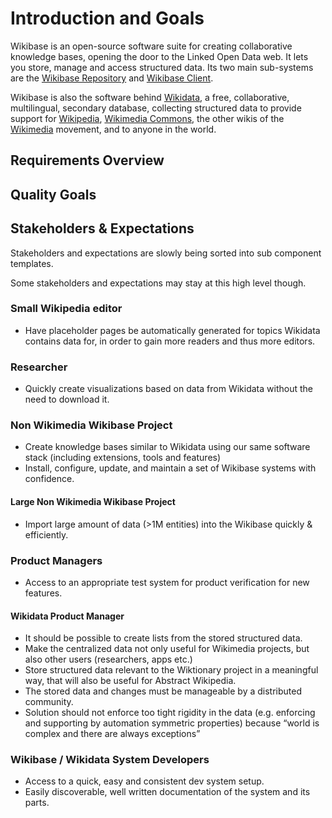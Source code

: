 # Introduction and Goals

Wikibase is an open-source software suite for creating collaborative knowledge bases, opening the door to the Linked Open Data web. It lets you store, manage and access structured data. Its two main sub-systems are the [Wikibase Repository](../WikibaseRepo/01-Introduction_and_Goals.md) and [Wikibase Client](../WikibaseClient/01-Introduction_and_Goals.md).

Wikibase is also the software behind [Wikidata](https://www.wikidata.org), a free, collaborative, multilingual, secondary database, collecting structured data to provide support for [Wikipedia](https://www.wikipedia.org), [Wikimedia Commons](https://commons.wikimedia.org/wiki/Main_Page), the other wikis of the [Wikimedia](https://www.wikimedia.org/) movement, and to anyone in the world.

## Requirements Overview

## Quality Goals

## Stakeholders & Expectations

Stakeholders and expectations are slowly being sorted into sub component templates.

Some stakeholders and expectations may stay at this high level though.

### Small Wikipedia editor

- Have placeholder pages be automatically generated for topics Wikidata contains data for, in order to gain more readers and thus more editors.

### Researcher

- Quickly create visualizations based on data from Wikidata without the need to download it.

### Non Wikimedia Wikibase Project

- Create knowledge bases similar to Wikidata using our same software stack (including extensions, tools and features)
- Install, configure, update, and maintain a set of Wikibase systems with confidence.

#### Large Non Wikimedia Wikibase Project

- Import large amount of data (>1M entities) into the Wikibase quickly & efficiently.

### Product Managers

- Access to an appropriate test system for product verification for new features.

#### Wikidata Product Manager

- It should be possible to create lists from the stored structured data.
- Make the centralized data not only useful for Wikimedia projects, but also other users (researchers, apps etc.)
- Store structured data relevant to the Wiktionary project in a meaningful way, that will also be useful for Abstract Wikipedia.
- The stored data and changes must be manageable by a distributed community.
- Solution should not enforce too tight rigidity in the data (e.g. enforcing and supporting by automation symmetric properties) because “world is complex and there are always exceptions”

### Wikibase / Wikidata System Developers

- Access to a quick, easy and consistent dev system setup.
- Easily discoverable, well written documentation of the system and its parts.
